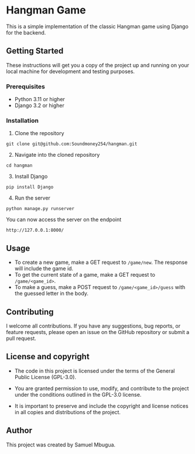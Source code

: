 # Hangman Game

This is a simple implementation of the classic Hangman game using Django for the backend.

## Getting Started

These instructions will get you a copy of the project up and running on your local machine for development and testing purposes.

### Prerequisites

- Python 3.11 or higher
- Django 3.2 or higher

### Installation

1. Clone the repository

```
git clone git@github.com:Soundmoney254/hangman.git
```

2. Navigate into the cloned repository

```
cd hangman
```

3. Install Django

```
pip install Django
```

4. Run the server

```
python manage.py runserver
```

You can now access the server on the endpoint

```
http://127.0.0.1:8000/
```

## Usage

- To create a new game, make a GET request to `/game/new`. The response will include the game id.
- To get the current state of a game, make a GET request to `/game/<game_id>`.
- To make a guess, make a POST request to `/game/<game_id>/guess` with the guessed letter in the body.

## Contributing

I welcome all contributions. If you have any suggestions, bug reports, or feature requests, please open an issue on the GitHub repository or submit a pull request.

## License and copyright

- The code in this project is licensed under the terms of the General Public License (GPL-3.0).

- You are granted permission to use, modify, and contribute to the project under the conditions outlined in the GPL-3.0 license.

- It is important to preserve and include the copyright and license notices in all copies and distributions of the project.

## Author

This project was created by Samuel Mbugua.
